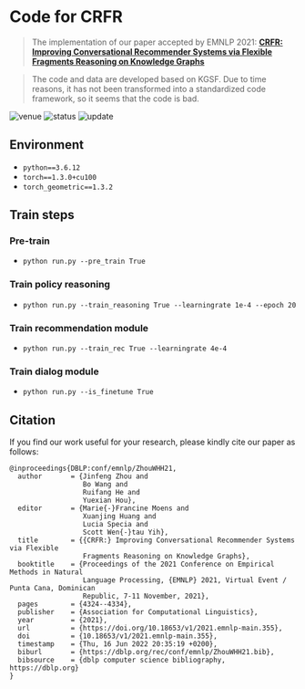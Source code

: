 # Code for CRFR
> The implementation of our paper accepted by EMNLP 2021: [**CRFR: Improving Conversational Recommender Systems via Flexible Fragments Reasoning on Knowledge Graphs**](https://aclanthology.org/2021.emnlp-main.355/)

> The code and data are developed based on KGSF. Due to time reasons, it has not been transformed into a standardized code framework, so it seems that the code is bad.

<img src="https://img.shields.io/badge/Venue-EMNLP--21-278ea5" alt="venue"/> <img src="https://img.shields.io/badge/Status-Accepted-success" alt="status"/> <img src="https://img.shields.io/badge/Last%20Updated-2021-2D333B" alt="update"/>

## Environment
+ `python==3.6.12`
+ `torch==1.3.0+cu100`
+ `torch_geometric==1.3.2`

## Train steps

### Pre-train

+ `python run.py --pre_train True`

### Train policy reasoning

+ `python run.py --train_reasoning True --learningrate 1e-4 --epoch 20`

### Train recommendation module

+ `python run.py --train_rec True --learningrate 4e-4`

### Train dialog module

+ `python run.py --is_finetune True`

## Citation
If you find our work useful for your research, please kindly cite our paper as follows:
```
@inproceedings{DBLP:conf/emnlp/ZhouWHH21,
  author       = {Jinfeng Zhou and
                  Bo Wang and
                  Ruifang He and
                  Yuexian Hou},
  editor       = {Marie{-}Francine Moens and
                  Xuanjing Huang and
                  Lucia Specia and
                  Scott Wen{-}tau Yih},
  title        = {{CRFR:} Improving Conversational Recommender Systems via Flexible
                  Fragments Reasoning on Knowledge Graphs},
  booktitle    = {Proceedings of the 2021 Conference on Empirical Methods in Natural
                  Language Processing, {EMNLP} 2021, Virtual Event / Punta Cana, Dominican
                  Republic, 7-11 November, 2021},
  pages        = {4324--4334},
  publisher    = {Association for Computational Linguistics},
  year         = {2021},
  url          = {https://doi.org/10.18653/v1/2021.emnlp-main.355},
  doi          = {10.18653/v1/2021.emnlp-main.355},
  timestamp    = {Thu, 16 Jun 2022 20:35:19 +0200},
  biburl       = {https://dblp.org/rec/conf/emnlp/ZhouWHH21.bib},
  bibsource    = {dblp computer science bibliography, https://dblp.org}
}
```
